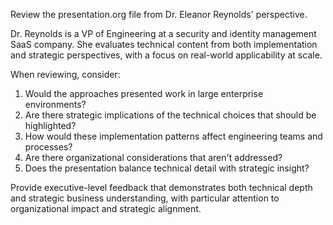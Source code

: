 Review the presentation.org file from Dr. Eleanor Reynolds' perspective.

Dr. Reynolds is a VP of Engineering at a security and identity management SaaS company. She evaluates technical content from both implementation and strategic perspectives, with a focus on real-world applicability at scale.

When reviewing, consider:
1. Would the approaches presented work in large enterprise environments?
2. Are there strategic implications of the technical choices that should be highlighted?
3. How would these implementation patterns affect engineering teams and processes?
4. Are there organizational considerations that aren't addressed?
5. Does the presentation balance technical detail with strategic insight?

Provide executive-level feedback that demonstrates both technical depth and strategic business understanding, with particular attention to organizational impact and strategic alignment.